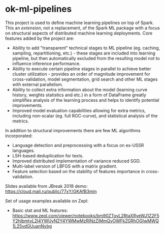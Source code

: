 # ok-ml-pipelines
This project is used to define machine learning pipelines on top of Spark. 
This an *extension*, not a replacement, of the Spark ML package with a focus on structural aspects
of distributed machine learning deployments. Core features added by the project are:

* Ability to add "transparent" technical stages to ML pipeline (eg. caching, sampling, repartitioning, etc.) -
these stages are included into learning pipeline, but then automatically excluded from the resulting model 
not to influence inference performance.
* Ability to execute certain pipeline stages in parallel to achieve better cluster utilization - provides 
an order of magnitude improvement for cross-validation, model segmentation, grid search and other ML stages
with external parallelism.
* Ability to collect extra information about the model (learning curve history, weights statistics and etc.)
in a form of DataFrame greatly simplifies analysis of the learning process and helps to identify potential
improvements.
* Improved model evaluation capabilities allowing for extra metrics, including non-scalar (eg. full ROC-curve),
and statistical analysis of the metrics.

In addition to structural improvements there are few ML algorithms incorporated:
* Language detection and preprocessing with a focus on ex-USSR languages.
* LSH-based deduplication for texts.
* Improved distributed implementation of variance reduced SGD.
* Multi-label version of LBFGS with a matrix gradient.
* Feature selection based on the stability of features importance in cross-validation.

Slides available from JBreak 2018 demo: https://cloud.mail.ru/public/77xY/GKAfB3mjn

Set of usage examples available on Zepl:
* Basic stat and ML features: https://www.zepl.com/viewer/notebooks/bm90ZTovL2RtaXRyeWJ1Z2F5Y2hlbmtvL2I4YWUyN2Y4YWMwMzRlNzZiMmQyOWFkZGRhOGIwMWQ1L25vdGUuanNvbg